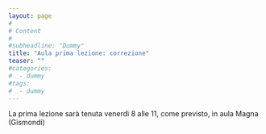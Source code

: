 ```yaml
---
layout: page
#
# Content
#
#subheadline: "Dummy"
title: "Aula prima lezione: correzione"
teaser: ""
#categories:
#  - dummy
#tags:
#  - dummy
---
```

La prima lezione sarà tenuta venerdì 8 alle 11, come previsto, in aula Magna (Gismondi)